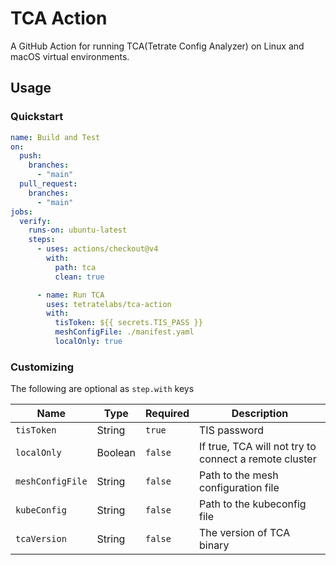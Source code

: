 # TCA Action

A GitHub Action for running TCA(Tetrate Config Analyzer) on Linux and macOS virtual environments.

## Usage

### Quickstart

```yaml
name: Build and Test
on:
  push:
    branches:
      - "main"
  pull_request:
    branches:
      - "main"
jobs:
  verify:
    runs-on: ubuntu-latest
    steps:
      - uses: actions/checkout@v4
        with:
          path: tca
          clean: true

      - name: Run TCA
        uses: tetratelabs/tca-action
        with:
          tisToken: ${{ secrets.TIS_PASS }}
          meshConfigFile: ./manifest.yaml
          localOnly: true
```

### Customizing

The following are optional as `step.with` keys

| Name             | Type    | Required | Description                                           |
| ---------------- | ------- | -------- | ----------------------------------------------------- |
| `tisToken`       | String  | `true`   | TIS password                                          |
| `localOnly`      | Boolean | `false`  | If true, TCA will not try to connect a remote cluster |
| `meshConfigFile` | String  | `false`  | Path to the mesh configuration file                   |
| `kubeConfig`     | String  | `false`  | Path to the kubeconfig file                           |
| `tcaVersion`     | String  | `false`  | The version of TCA binary                             |
